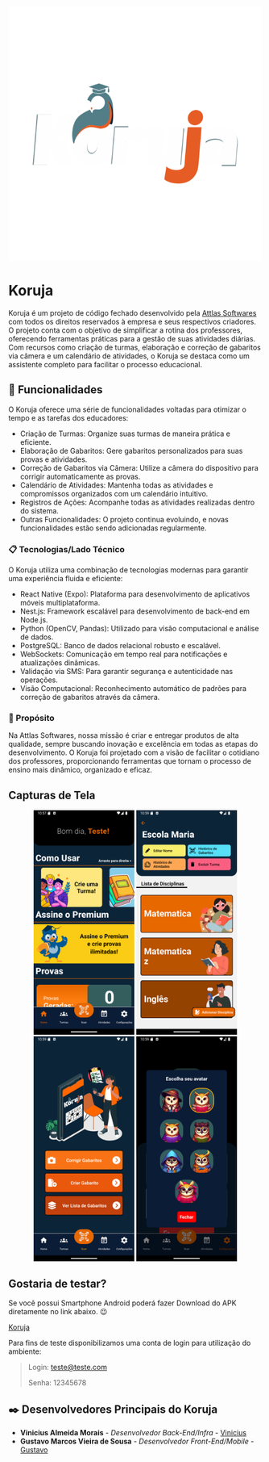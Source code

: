 <p align="center">
  <img src="/assets/KorujaLogo.svg" alt="Logo Koruja" />
</p>

# Koruja

Koruja é um projeto de código fechado desenvolvido pela [Attlas Softwares](https://attlasoft.com) com todos os direitos reservados à empresa e seus respectivos criadores.
O projeto conta com o objetivo de simplificar a rotina dos professores, oferecendo ferramentas práticas para a gestão de suas atividades diárias. Com recursos como criação de turmas, elaboração e correção de gabaritos via câmera e um calendário de atividades, o Koruja se destaca como um assistente completo para facilitar o processo educacional.

## 🚀 Funcionalidades

O Koruja oferece uma série de funcionalidades voltadas para otimizar o tempo e as tarefas dos educadores:

- Criação de Turmas: Organize suas turmas de maneira prática e eficiente.
- Elaboração de Gabaritos: Gere gabaritos personalizados para suas provas e atividades.
- Correção de Gabaritos via Câmera: Utilize a câmera do dispositivo para corrigir automaticamente as provas.
- Calendário de Atividades: Mantenha todas as atividades e compromissos organizados com um calendário intuitivo.
- Registros de Ações: Acompanhe todas as atividades realizadas dentro do sistema.
- Outras Funcionalidades: O projeto continua evoluindo, e novas funcionalidades estão sendo adicionadas regularmente.

### 📋 Tecnologias/Lado Técnico

O Koruja utiliza uma combinação de tecnologias modernas para garantir uma experiência fluida e eficiente:

- React Native (Expo): Plataforma para desenvolvimento de aplicativos móveis multiplataforma.
- Nest.js: Framework escalável para desenvolvimento de back-end em Node.js.
- Python (OpenCV, Pandas): Utilizado para visão computacional e análise de dados.
- PostgreSQL: Banco de dados relacional robusto e escalável.
- WebSockets: Comunicação em tempo real para notificações e atualizações dinâmicas.
- Validação via SMS: Para garantir segurança e autenticidade nas operações.
- Visão Computacional: Reconhecimento automático de padrões para correção de gabaritos através da câmera.

### 🔧 Propósito

Na Attlas Softwares, nossa missão é criar e entregar produtos de alta qualidade, sempre buscando inovação e excelência em todas as etapas do desenvolvimento. O Koruja foi projetado com a visão de facilitar o cotidiano dos professores, proporcionando ferramentas que tornam o processo de ensino mais dinâmico, organizado e eficaz.

## Capturas de Tela

 <p align="center">
  <img src="/assets/screenshots/SC1.png" alt="Screenshot 1" width="200"/>
  <img src="/assets/screenshots/SC2.png" alt="Screenshot 2" width="200"/>
  <img src="/assets/screenshots/SC4.png" alt="Screenshot 4" width="200"/>
  <img src="/assets/screenshots/SC5.png" alt="Screenshot 5" width="200"/>

</p>

## Gostaria de testar?

Se você possui Smartphone Android poderá fazer Download do APK diretamente no link abaixo. 😉

[Koruja](https://download1526.mediafire.com/4wvn3aw1pufgtH3dsHCsxgzGad__WVuLEpxQsKFO0fFKYDXbWXp21yuHIaJhui2FVadHn1_d8qnKhr4Tvgl5aR0nEW3W8rE209C58xCQtd-ioLbBk3NAQMnnMJzoxPe8roFzjZIjLb0HukcpB6RM_ueCfjXe4GC0LlSPWIoVMwPijUs/wxyf0ziabzcoog7/Koruja.apk)

Para fins de teste disponibilizamos uma conta de login para utilização do ambiente:

> Login: teste@teste.com
>
> Senha: 12345678

## ✒️ Desenvolvedores Principais do Koruja

- **Vinicius Almeida Morais** - _Desenvolvedor Back-End/Infra_ - [Vinicius](https://github.com/viniciusm49)
- **Gustavo Marcos Vieira de Sousa** - _Desenvolvedor Front-End/Mobile_ - [Gustavo](https://github.com/gustavo-mv)
